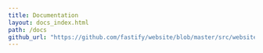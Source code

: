 ```yaml
---
title: Documentation
layout: docs_index.html
path: /docs
github_url: "https://github.com/fastify/website/blob/master/src/website/layouts/docs_index.html"
---
```

